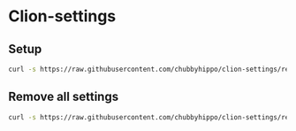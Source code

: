 # Clion-settings
## Setup
```sh
curl -s https://raw.githubusercontent.com/chubbyhippo/clion-settings/refs/heads/main/setup.sh | /usr/bin/env sh
```
## Remove all settings
```sh
curl -s https://raw.githubusercontent.com/chubbyhippo/clion-settings/refs/heads/main/rm-settings.sh | /usr/bin/env sh
```

